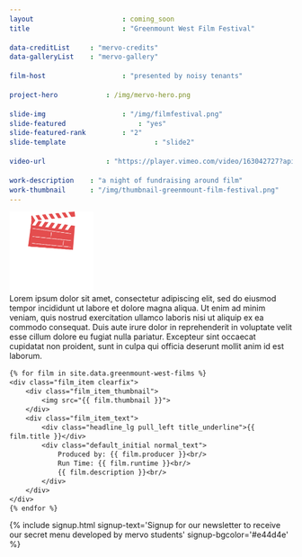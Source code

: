 ```yaml
---
layout 						: coming_soon
title 						: "Greenmount West Film Festival"

data-creditList 	: "mervo-credits"
data-galleryList 	: "mervo-gallery"

film-host					: "presented by noisy tenants"

project-hero 			: /img/mervo-hero.png

slide-img 					: "/img/filmfestival.png"
slide-featured 					: "yes"
slide-featured-rank 		: "2"
slide-template 						: "slide2"

video-url 				: "https://player.vimeo.com/video/163042727?api=1"

work-description 	: "a night of fundraising around film"
work-thumbnail		: "/img/thumbnail-greenmount-film-festival.png"
---
```


<div class="template_wrapper">
	<div class="element_wrapper">
		<div class="image_center">
			<img src="/img/logo-greenmount-west-film-festival.png" width="150" />
		</div>
		<div class="default_initial">
			Lorem ipsum dolor sit amet, consectetur adipiscing elit, sed do eiusmod tempor incididunt ut labore et dolore magna aliqua. Ut enim ad minim veniam, quis nostrud exercitation ullamco laboris nisi ut aliquip ex ea commodo consequat. Duis aute irure dolor in reprehenderit in voluptate velit esse cillum dolore eu fugiat nulla pariatur. Excepteur sint occaecat cupidatat non proident, sunt in culpa qui officia deserunt mollit anim id est laborum.
		</div>
	</div>

	{% for film in site.data.greenmount-west-films %}
	<div class="film_item clearfix">
		<div class="film_item_thumbnail">
			<img src="{{ film.thumbnail }}">
		</div>
		<div class="film_item_text">
			<div class="headline_lg pull_left title_underline">{{ film.title }}</div>
			<div class="default_initial normal_text">
				Produced by: {{ film.producer }}<br/>
				Run Time: {{ film.runtime }}<br/>
				{{ film.description }}<br/>
			</div>
		</div>
	</div>
	{% endfor %}

</div>
{% include signup.html signup-text='Signup for our newsletter to receive our secret menu developed by mervo students' signup-bgcolor='#e44d4e' %}